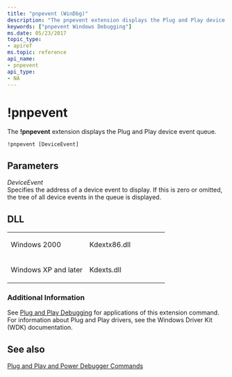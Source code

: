 ```yaml
---
title: "pnpevent (WinDbg)"
description: "The pnpevent extension displays the Plug and Play device event queue."
keywords: ["pnpevent Windows Debugging"]
ms.date: 05/23/2017
topic_type:
- apiref
ms.topic: reference
api_name:
- pnpevent
api_type:
- NA
---
```


# !pnpevent


The **!pnpevent** extension displays the Plug and Play device event queue.

```dbgcmd
!pnpevent [DeviceEvent]
```

## <span id="ddk__pnpevent_dbg"></span><span id="DDK__PNPEVENT_DBG"></span>Parameters


<span id="_______DeviceEvent______"></span><span id="_______deviceevent______"></span><span id="_______DEVICEEVENT______"></span> *DeviceEvent*   
Specifies the address of a device event to display. If this is zero or omitted, the tree of all device events in the queue is displayed.

## DLL

<table>
<colgroup>
<col width="50%" />
<col width="50%" />
</colgroup>
<tbody>
<tr class="odd">
<td align="left"><p>Windows 2000</p></td>
<td align="left"><p>Kdextx86.dll</p></td>
</tr>
<tr class="even">
<td align="left"><p>Windows XP and later</p></td>
<td align="left"><p>Kdexts.dll</p></td>
</tr>
</tbody>
</table>

 

### Additional Information

See [Plug and Play Debugging](../debugger/plug-and-play-debugging.md) for applications of this extension command. For information about Plug and Play drivers, see the Windows Driver Kit (WDK) documentation.

## See also


[Plug and Play and Power Debugger Commands](../debugger/plug-and-play-and-power-debugger-commands.md)

 

 







